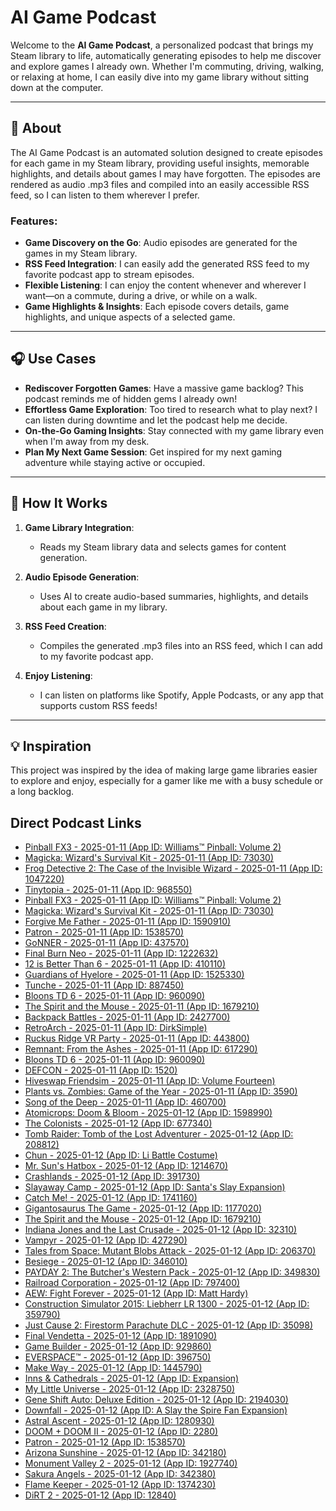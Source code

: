# AI Game Podcast

Welcome to the **AI Game Podcast**, a personalized podcast that brings my Steam library to life, automatically generating episodes to help me discover and explore games I already own. Whether I'm commuting, driving, walking, or relaxing at home, I can easily dive into my game library without sitting down at the computer.

---

## 📖 About

The AI Game Podcast is an automated solution designed to create episodes for each game in my Steam library, providing useful insights, memorable highlights, and details about games I may have forgotten. The episodes are rendered as audio .mp3 files and compiled into an easily accessible RSS feed, so I can listen to them wherever I prefer.

### Features:
- **Game Discovery on the Go**: Audio episodes are generated for the games in my Steam library.
- **RSS Feed Integration**: I can easily add the generated RSS feed to my favorite podcast app to stream episodes.
- **Flexible Listening**: I can enjoy the content whenever and wherever I want—on a commute, during a drive, or while on a walk.
- **Game Highlights & Insights**: Each episode covers details, game highlights, and unique aspects of a selected game.

---

## 🎧 Use Cases

- **Rediscover Forgotten Games**: Have a massive game backlog? This podcast reminds me of hidden gems I already own!
- **Effortless Game Exploration**: Too tired to research what to play next? I can listen during downtime and let the podcast help me decide.
- **On-the-Go Gaming Insights**: Stay connected with my game library even when I'm away from my desk.
- **Plan My Next Game Session**: Get inspired for my next gaming adventure while staying active or occupied.

---

## 🚀 How It Works

1. **Game Library Integration**:
    - Reads my Steam library data and selects games for content generation.

2. **Audio Episode Generation**:
    - Uses AI to create audio-based summaries, highlights, and details about each game in my library.

3. **RSS Feed Creation**:
    - Compiles the generated .mp3 files into an RSS feed, which I can add to my favorite podcast app.

4. **Enjoy Listening**:
    - I can listen on platforms like Spotify, Apple Podcasts, or any app that supports custom RSS feeds!

---

## 💡 Inspiration

This project was inspired by the idea of making large game libraries easier to explore and enjoy, especially for a gamer like me with a busy schedule or a long backlog.


## Direct Podcast Links

- [Pinball FX3 - 2025-01-11 (App ID: Williams™ Pinball: Volume 2)](http://aigamepodcast.mikedg.com/2-Pinball%20FX3%20-%20Williams%E2%84%A2%20Pinball%3A%20Volume%202-984180.mp3)
- [Magicka: Wizard's Survival Kit - 2025-01-11 (App ID: 73030)](http://aigamepodcast.mikedg.com/2-Magicka%3A%20Wizard's%20Survival%20Kit-73030.mp3)
- [Frog Detective 2: The Case of the Invisible Wizard - 2025-01-11 (App ID: 1047220)](http://aigamepodcast.mikedg.com/2-Frog%20Detective%202%3A%20The%20Case%20of%20the%20Invisible%20Wizard-1047220.mp3)
- [Tinytopia - 2025-01-11 (App ID: 968550)](http://aigamepodcast.mikedg.com/2-Tinytopia-968550.mp3)
- [Pinball FX3 - 2025-01-11 (App ID: Williams™ Pinball: Volume 2)](http://aigamepodcast.mikedg.com/3-Pinball%20FX3%20-%20Williams%E2%84%A2%20Pinball%3A%20Volume%202-984180.mp3)
- [Magicka: Wizard's Survival Kit - 2025-01-11 (App ID: 73030)](http://aigamepodcast.mikedg.com/3-Magicka%3A%20Wizard's%20Survival%20Kit-73030.mp3)
- [Forgive Me Father - 2025-01-11 (App ID: 1590910)](http://aigamepodcast.mikedg.com/2-Forgive%20Me%20Father-1590910.mp3)
- [Patron - 2025-01-11 (App ID: 1538570)](http://aigamepodcast.mikedg.com/2-Patron-1538570.mp3)
- [GoNNER - 2025-01-11 (App ID: 437570)](http://aigamepodcast.mikedg.com/2-GoNNER-437570.mp3)
- [Final Burn Neo - 2025-01-11 (App ID: 1222632)](http://aigamepodcast.mikedg.com/2-Final%20Burn%20Neo-1222632.mp3)
- [12 is Better Than 6 - 2025-01-11 (App ID: 410110)](http://aigamepodcast.mikedg.com/2-12%20is%20Better%20Than%206-410110.mp3)
- [Guardians of Hyelore - 2025-01-11 (App ID: 1525330)](http://aigamepodcast.mikedg.com/2-Guardians%20of%20Hyelore-1525330.mp3)
- [Tunche - 2025-01-11 (App ID: 887450)](http://aigamepodcast.mikedg.com/2-Tunche-887450.mp3)
- [Bloons TD 6 - 2025-01-11 (App ID: 960090)](http://aigamepodcast.mikedg.com/3-Bloons%20TD%206-960090.mp3)
- [The Spirit and the Mouse - 2025-01-11 (App ID: 1679210)](http://aigamepodcast.mikedg.com/2-The%20Spirit%20and%20the%20Mouse-1679210.mp3)
- [Backpack Battles - 2025-01-11 (App ID: 2427700)](http://aigamepodcast.mikedg.com/2-Backpack%20Battles-2427700.mp3)
- [RetroArch - 2025-01-11 (App ID: DirkSimple)](http://aigamepodcast.mikedg.com/2-RetroArch%20-%20DirkSimple-2342900.mp3)
- [Ruckus Ridge VR Party - 2025-01-11 (App ID: 443800)](http://aigamepodcast.mikedg.com/2-Ruckus%20Ridge%20VR%20Party-443800.mp3)
- [Remnant: From the Ashes - 2025-01-11 (App ID: 617290)](http://aigamepodcast.mikedg.com/2-Remnant%3A%20From%20the%20Ashes-617290.mp3)
- [Bloons TD 6 - 2025-01-11 (App ID: 960090)](http://aigamepodcast.mikedg.com/2-Bloons%20TD%206-960090.mp3)
- [DEFCON - 2025-01-11 (App ID: 1520)](http://aigamepodcast.mikedg.com/2-DEFCON-1520.mp3)
- [Hiveswap Friendsim - 2025-01-11 (App ID: Volume Fourteen)](http://aigamepodcast.mikedg.com/2-Hiveswap%20Friendsim%20-%20Volume%20Fourteen-959160.mp3)
- [Plants vs. Zombies: Game of the Year - 2025-01-11 (App ID: 3590)](http://aigamepodcast.mikedg.com/2-Plants%20vs.%20Zombies%3A%20Game%20of%20the%20Year-3590.mp3)
- [Song of the Deep - 2025-01-11 (App ID: 460700)](http://aigamepodcast.mikedg.com/2-Song%20of%20the%20Deep-460700.mp3)
- [Atomicrops: Doom & Bloom - 2025-01-12 (App ID: 1598990)](http://aigamepodcast.mikedg.com/3-Atomicrops%3A%20Doom%20%26%20Bloom-1598990.mp3)
- [The Colonists - 2025-01-12 (App ID: 677340)](http://aigamepodcast.mikedg.com/3-The%20Colonists-677340.mp3)
- [Tomb Raider: Tomb of the Lost Adventurer - 2025-01-12 (App ID: 208812)](http://aigamepodcast.mikedg.com/3-Tomb%20Raider%3A%20Tomb%20of%20the%20Lost%20Adventurer-208812.mp3)
- [Chun - 2025-01-12 (App ID: Li Battle Costume)](http://aigamepodcast.mikedg.com/3-Chun-Li%20Battle%20Costume%20-%20Pre-purchase%20bonus-439410.mp3)
- [Mr. Sun's Hatbox - 2025-01-12 (App ID: 1214670)](http://aigamepodcast.mikedg.com/4-Mr.%20Sun's%20Hatbox-1214670.mp3)
- [Crashlands - 2025-01-12 (App ID: 391730)](http://aigamepodcast.mikedg.com/3-Crashlands-391730.mp3)
- [Slayaway Camp - 2025-01-12 (App ID: Santa's Slay Expansion)](http://aigamepodcast.mikedg.com/4-Slayaway%20Camp%20-%20Santa's%20Slay%20Expansion-559670.mp3)
- [Catch Me! - 2025-01-12 (App ID: 1741160)](http://aigamepodcast.mikedg.com/3-Catch%20Me!-1741160.mp3)
- [Gigantosaurus The Game - 2025-01-12 (App ID: 1177020)](http://aigamepodcast.mikedg.com/3-Gigantosaurus%20The%20Game-1177020.mp3)
- [The Spirit and the Mouse - 2025-01-12 (App ID: 1679210)](http://aigamepodcast.mikedg.com/3-The%20Spirit%20and%20the%20Mouse-1679210.mp3)
- [Indiana Jones and the Last Crusade - 2025-01-12 (App ID: 32310)](http://aigamepodcast.mikedg.com/3-Indiana%20Jones%20and%20the%20Last%20Crusade-32310.mp3)
- [Vampyr - 2025-01-12 (App ID: 427290)](http://aigamepodcast.mikedg.com/3-Vampyr-427290.mp3)
- [Tales from Space: Mutant Blobs Attack - 2025-01-12 (App ID: 206370)](http://aigamepodcast.mikedg.com/4-Tales%20from%20Space%3A%20Mutant%20Blobs%20Attack-206370.mp3)
- [Besiege - 2025-01-12 (App ID: 346010)](http://aigamepodcast.mikedg.com/3-Besiege-346010.mp3)
- [PAYDAY 2: The Butcher's Western Pack - 2025-01-12 (App ID: 349830)](http://aigamepodcast.mikedg.com/3-PAYDAY%202%3A%20The%20Butcher's%20Western%20Pack-349830.mp3)
- [Railroad Corporation - 2025-01-12 (App ID: 797400)](http://aigamepodcast.mikedg.com/3-Railroad%20Corporation-797400.mp3)
- [AEW: Fight Forever - 2025-01-12 (App ID: Matt Hardy)](http://aigamepodcast.mikedg.com/4-AEW%3A%20Fight%20Forever%20-%20Matt%20Hardy-2436721.mp3)
- [Construction Simulator 2015: Liebherr LR 1300 - 2025-01-12 (App ID: 359790)](http://aigamepodcast.mikedg.com/3-Construction%20Simulator%202015%3A%20Liebherr%20LR%201300-359790.mp3)
- [Just Cause 2: Firestorm Parachute DLC - 2025-01-12 (App ID: 35098)](http://aigamepodcast.mikedg.com/3-Just%20Cause%202%3A%20Firestorm%20Parachute%20DLC-35098.mp3)
- [Final Vendetta - 2025-01-12 (App ID: 1891090)](http://aigamepodcast.mikedg.com/3-Final%20Vendetta-1891090.mp3)
- [Game Builder - 2025-01-12 (App ID: 929860)](http://aigamepodcast.mikedg.com/3-Game%20Builder-929860.mp3)
- [EVERSPACE™ - 2025-01-12 (App ID: 396750)](http://aigamepodcast.mikedg.com/3-EVERSPACE%E2%84%A2-396750.mp3)
- [Make Way - 2025-01-12 (App ID: 1445790)](http://aigamepodcast.mikedg.com/3-Make%20Way-1445790.mp3)
- [Inns & Cathedrals - 2025-01-12 (App ID: Expansion)](http://aigamepodcast.mikedg.com/3-Inns%20%26%20Cathedrals%20-%20Expansion-622030.mp3)
- [My Little Universe - 2025-01-12 (App ID: 2328750)](http://aigamepodcast.mikedg.com/4-My%20Little%20Universe-2328750.mp3)
- [Gene Shift Auto: Deluxe Edition - 2025-01-12 (App ID: 2194030)](http://aigamepodcast.mikedg.com/4-Gene%20Shift%20Auto%3A%20Deluxe%20Edition-2194030.mp3)
- [Downfall - 2025-01-12 (App ID: A Slay the Spire Fan Expansion)](http://aigamepodcast.mikedg.com/4-Downfall%20-%20A%20Slay%20the%20Spire%20Fan%20Expansion-1865780.mp3)
- [Astral Ascent - 2025-01-12 (App ID: 1280930)](http://aigamepodcast.mikedg.com/4-Astral%20Ascent-1280930.mp3)
- [DOOM + DOOM II - 2025-01-12 (App ID: 2280)](http://aigamepodcast.mikedg.com/4-DOOM%20%2B%20DOOM%20II-2280.mp3)
- [Patron - 2025-01-12 (App ID: 1538570)](http://aigamepodcast.mikedg.com/4-Patron-1538570.mp3)
- [Arizona Sunshine - 2025-01-12 (App ID: 342180)](http://aigamepodcast.mikedg.com/4-Arizona%20Sunshine-342180.mp3)
- [Monument Valley 2 - 2025-01-12 (App ID: 1927740)](http://aigamepodcast.mikedg.com/4-Monument%20Valley%202-1927740.mp3)
- [Sakura Angels - 2025-01-12 (App ID: 342380)](http://aigamepodcast.mikedg.com/4-Sakura%20Angels-342380.mp3)
- [Flame Keeper - 2025-01-12 (App ID: 1374230)](http://aigamepodcast.mikedg.com/4-Flame%20Keeper-1374230.mp3)
- [DiRT 2 - 2025-01-12 (App ID: 12840)](http://aigamepodcast.mikedg.com/4-DiRT%202-12840.mp3)
